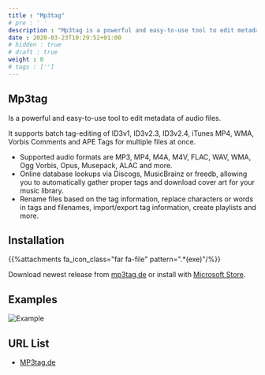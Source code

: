 ```yaml
---
title : "Mp3tag"
# pre : ' '
description : "Mp3tag is a powerful and easy-to-use tool to edit metadata of audio files."
date : 2020-03-23T10:29:52+01:00
# hidden : true
# draft : true
weight : 0
# tags : ['']
---
```


## Mp3tag

Is a powerful and easy-to-use tool to edit metadata of audio files.

It supports batch tag-editing of ID3v1, ID3v2.3, ID3v2.4, iTunes MP4, WMA, Vorbis Comments and APE Tags for multiple files at once.

- Supported audio formats are MP3, MP4, M4A, M4V, FLAC, WAV, WMA, Ogg Vorbis, Opus, Musepack, ALAC and more.
- Online database lookups via Discogs, MusicBrainz or freedb, allowing you to automatically gather proper tags and download cover art for your music library.
- Rename files based on the tag information, replace characters or words in tags and filenames, import/export tag information, create playlists and more.

## Installation

{{%attachments fa_icon_class="far fa-file" pattern=".*(exe)"/%}}

Download newest release from [mp3tag.de](https://www.mp3tag.de/en/download.html) or install with [Microsoft Store](https://www.microsoft.com/en-us/p/mp3tag/9nn77tcq1nc8).

## Examples

![Example](images/example.png)

## URL List

- [MP3tag.de](https://www.mp3tag.de/en/index.html)
